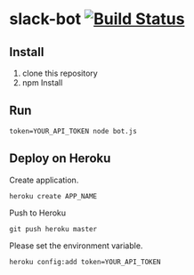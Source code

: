# slack-bot [![Build Status](https://travis-ci.org/monmaru/slack-bot.svg?branch=master)](https://travis-ci.org/monmaru/slack-bot)

## Install
1. clone this repository
2. npm Install

## Run
```
token=YOUR_API_TOKEN node bot.js
```

## Deploy on Heroku
Create application.
```
heroku create APP_NAME
```
Push to Heroku
```
git push heroku master
```
Please set the environment variable.
```
heroku config:add token=YOUR_API_TOKEN
```
